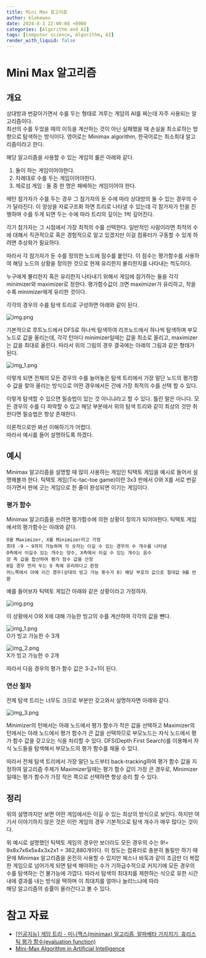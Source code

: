 ```yaml
---
title: Mini Max 알고리즘
author: blakewoo
date: 2024-8-3 22:00:00 +0900
categories: [Algorithm and AI]
tags: [Computer science, Algorithm, AI] 
render_with_liquid: false
---
```


# Mini Max 알고리즘

## 개요
상대방과 번갈아가면서 수를 두는 형태로 겨루는 게임의 AI를 짜는데 자주 사용되는 알고리즘이다.   
최선의 수를 두었을 때의 이득을 계산하는 것이 아닌 실패했을 때 손실을 최소로하는 방향으로
탐색하는 방식이다. 영어로는 Minimax algorithm, 한국어로는 최소최대 알고리즘이라고 한다.

해당 알고리즘을 사용할 수 있는 게임의 룰은 아래와 같다.

1. 둘이 하는 게임이어야한다.
2. 차례대로 수를 두는 게임이어야한다.
3. 제로섬 게임 : 둘 중 한 명은 패배하는 게임이어야 한다.

매턴 참가자가 수를 두는 경우 그 참가자의 둔 수에 따라 상대방의 둘 수 있는 경우의 수가 달라진다.
이 양상을 자료구조화 하면 트리로 나타낼 수 있는데 각 참가자가 턴을 진행하며 수를 두게 되면
두는 수에 따라 트리의 깊이는 1씩 깊어진다.

각기 참가자는 그 시점에서 가장 최적의 수를 선택한다. 일반적인 사람이라면 최적의 수에 대해서
직관적으로 혹은 경험적으로 알고 있겠지만 이걸 컴퓨터가 구동할 수 있게 하려면 추상화가 필요하다.

따라서 각 참가자가 둔 수를 정의한 노드에 점수를 붙인다.
이 점수는 평가함수를 사용하여 해당 노드의 상황을 정의한 것으로 현재 유리한지 불리한지를 나타내는 척도이다.

누구에게 불리한지 혹은 유리한지 나타내기 위해서 게임에 참가하는 둘을 각각 minimizer와 maximizer로 정한다.
평가함수값이 크면 maximizer가 유리하고, 작을 수록 minimizer에게 유리한 것이다.

각각의 경우의 수를 탐색 트리로 구성하면 아래와 같이 된다.

![img.png](/assets/blog/algorithm/minimax/minimax_example_img1.png)

기본적으로 루트노드에서 DFS로 하나씩 탐색하여 리프노드에서 하나씩 탐색하며 부모노드로 값을 올리는데,
각각 턴마다 minimizer일때는 값을 최소로 올리고, maximizer는 값을 최대로 올린다.
따라서 위의 그림의 경우 결국에는 아래의 그림과 같은 형태가 된다.

![img_1.png](/assets/blog/algorithm/minimax/minimax_example_img2.png)

이렇게 되면 전체의 모든 경우의 수를 늘어놓은 탐색 트리에서 가장 말단 노드의 평가함수 값을 찾아 올리는 방식으로
어떤 경우에서든 간에 가장 최적의 수를 선택 할 수 있다.

이렇게 탐색할 수 있으면 필승법이 있는 것 아니냐라고 할 수 있다.
틀린 말은 아니다. 모든 경우의 수를 다 파악할 수 있고 해당 부분에서 위의 탐색 트리와 같이
최상의 것만 취한다면 필승법은 항상 존재한다.

이론적으로만 봐선 이해하기가 어렵다.   
따라서 예시를 들어 설명하도록 하겠다.

## 예시
Minimax 알고리즘을 설명할 때 많이 사용하는 게임인 틱택토 게임을 예시로 들어서 설명해볼까 한다.
틱택토 게임(Tic-tac-toe game)이란 3x3 판에서 O와 X를 서로 번갈아가면서 판에 긋는 게임으로 한 줄이 완성되면 이기는 게임이다.

### 평가 함수
Minimax 알고리즘을 쓰려면 평가함수에 의한 상황이 정의가 되어야한다.
틱택토 게임에서의 평가함수는 아래와 같다.

```
O을 Maximizer, X를 Minimizer라고 가정
최대 -9 ~ 9까지 가능하며 각 숫자는 이길 수 있는 경우의 수 개수를 나타냄
O측에서 이길수 있는 개수는 양수, X측에서 이길 수 있는 개수는 음수
양 측 값을 합산하여 평가 함수 값을 산정
0일 경우 먼저 두는 O 측에 유리하다고 판정
어느쪽에서 아예 이긴 경우(상대의 빙고 가능 횟수가 0) 해당 부호의 값으로 절대값 9를 반환
```

예를 들어보자 틱택토 게임간 아래와 같은 상황이라고 가정하자.

![img.png](/assets/blog/algorithm/minimax/minimax_example_img3.png)    

이 상황에서 O와 X에 대해 가능한 빙고의 수를 계산하여 각각의 값을 뺀다.

![img_1.png](/assets/blog/algorithm/minimax/minimax_example_img4.png)    
O가 빙고 가능한 수 3개

![img_2.png](/assets/blog/algorithm/minimax/minimax_example_img5.png)    
X가 빙고 가능한 수 2개

따라서 다음 경우의 평가 함수 값은 3-2=1이 된다.

### 연산 절차
전체 탐색 트리는 너무도 크므로 부분만 갖고와서 설명하자면 아래와 같다.

![img_3.png](/assets/blog/algorithm/minimax/minimax_example_img6.png)   

Minimizer의 턴에서는 아래 노드에서 평가 함수가 작은 값을 선택하고 Maximizer의 턴에서는 아래 노드에서 평가 함수가 큰 값을 선택하므로
부모노드는 자식 노드에서 평가 함수 값을 갖고오는 식을 처리할 수 있다. DFS(Depth First Search)를 이용해서 자식 노드들을 탐색해서
부모노드의 평가 함수를 채울 수 있다.

따라서 전체 탐색 트리에서 가장 말단 노드부터 back-tracking하여 평가 함수 값을 지정하여
알고리즘 주체가 Maximizer일때는 평가 함수 값이 가장 큰 경우로, Minimizer일때는 평가 함수가 가장 작은 쪽으로 선택하면 항상 승리 할 수 있다.

## 정리
위의 설명까지만 보면 어떤 게임에서든 이길 수 있는 최상의 방식으로 보인다.
하지만 여기서 이야기하지 않은 것은 이런 게임의 경우 기본적으로 탐색 개수가 매우 많다는 것이다.

위 예시로 설명했던 틱택토 게임의 경우만 보더라도 모든 경우의 수는 9!= 9x8x7x6x5x4x3x2x1 = 362,880개이다.
이 정도는 컴퓨터로 충분히 돌릴만 하기 때문에 Minimax 알고리즘을 온전히 사용할 수 있지만
체스나 바둑과 같이 조금만 더 복잡한 게임으로 넘어가게 되면 탐색 해야하는 수가 기하급수적으로 커지기에 모든 경우의 수를 탐색하는 건
불가능에 가깝다. 따라서 탐색의 최대치를 제한하는 식으로 유한 시간내에 결과를 내는 방식을 택하며 이 최대치를 얼마나 늘리느냐에 따라   
해당 알고리즘의 승률이 올라간다고 볼 수 있다.


# 참고 자료
- [[인공지능] 게임 트리 - 미니맥스(minimax) 알고리즘, 알파베타 가지치기, 휴리스틱 평가 함수(evaluation function)](https://ssollacc.tistory.com/43)
- [Mini-Max Algorithm in Artificial Intelligence](https://www.javatpoint.com/mini-max-algorithm-in-ai)
